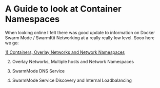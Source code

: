 # A Guide to look at Container Namespaces

When looking online I felt there was good update to information on Docker Swarm Mode / SwarmKit Networking at a really really low level. Sooo here we go:

[1) Containers, Overlay Networks and Network Namespaces](../blob/master/containers_overlaynnetworks.md)

2) Overlay Networks, Multiple hosts and Network Namespaces

3) SwarmMode DNS Service

4) SwarmMode Service Discovery and Internal Loadbalancing
